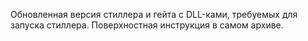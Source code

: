 Обновленная версия стиллера и гейта с DLL-ками, требуемых для запуска стиллера. Поверхностная инструкция в самом архиве.
